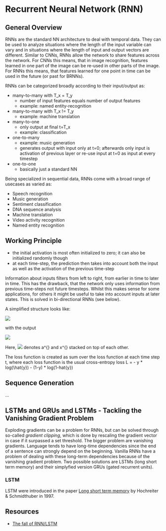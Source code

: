 # Recurrent Neural Network (RNN)
## General Overview
RNNs are the standard NN architecture to deal with temporal data. They can be used to analyze situations 
where the length of the input variable can vary 
and in situations where the length of input and output vectors are different. 
Similar to CNNs, RNNs allow the network to share features across the network. For CNNs this means, that in image recognition,
features learned in one part of the image can be re-used in other parts of the image. For RNNs this means, that features learned 
for one point in time can be used in the future (or past for BRNNs). 

RNNs can be categorized broadly according to their input/output as:
* many-to-many with T_x = T_y  
  * number of input features equals number of output features  
  * example: named entity-recognition
* many-to-many with T_x != T_y  
  * example: machine translation
* many-to-one  
  * only output at final t=T_x  
  * example: classification
* one-to-many  
  * example: music generation  
  * generates output with input only at t=0; afterwards only input is activation of previous layer or re-use input at t=0 as input at every timestep
* one-to-one  
  * basically just a standard NN
  
Being specialized in sequential data, RNNs come with a broad range of usecases as varied as:
* Speech recognition
* Music generation
* Sentiment classification
* DNA sequence analysis
* Machine translation
* Video activity recognition
* Named entity recognition
  
  
## Working Principle
* the initial activation is most often initialized to zero; it can also be initialized randomly though 
* at each time-step, the prediction then takes into account both the input as well as the activation of the previous time-step

Information about inputs filters from left to right, from earlier in time to later in time. This has the drawback, that the network only uses information from previous time-steps not future timesteps. Whilst this makes sense for some applications, for others it might be useful to take into account inputs at later states. This is solved in bi-directional RNNs (see below). 

A simplified structure looks like:

<img src="https://latex.codecogs.com/svg.latex?\Large&space;a^{<t>}=g(\omega_a\[a^{<t-1>},x^{<t>}]+b_a)"/>

with the output

<img src="https://latex.codecogs.com/svg.latex?\Large&space;\hat{y}^{<t>}=g(\omega_y\a^{<t>}+b_y)"/>

Here, <img src="https://latex.codecogs.com/svg.latex?\Large&space;a^{<t>}=[a^{<t-1>},x^{<t>}]"/> denotes a^{<t-1>} and x^{<t>} stacked on top of each other.
 
 The loss function is created as sum over the loss function at each time step t, where each loss function is the usual cross-entropy
 loss L = - y * log(\hat{y}) - (1-y) * log(1-hat{y})
 
 ## Sequence Generation 
 ...
 
## LSTMs and GRUs and LSTMs - Tackling the Vanishing Gradient Problem
Exploding gradients can be a problem for RNNs, but can be solved through so-called *gradient clipping*, which is done by rescaling the gradient vector in case if it surpassed a set threshold. The bigger problem are vanishing gradients.
Language tends to have long-time dependencies since the end of a sentence can strongly depend on the beginning. Vanilla RNNs have a problem of dealing with these long-term dependencies because of the vanishing gradient problem. Two possible solutions are LSTMs (long short term memory) and their simplyfied version GRUs (gated recurrent units). 

### LSTM
LSTM were introduced in the paper [Long short term memory](https://www.mitpressjournals.org/doi/10.1162/neco.1997.9.8.1735) by Hochreiter & Schmidthuber in 1997.

## Resources
* [The fall of RNN/LSTM](https://towardsdatascience.com/the-fall-of-rnn-lstm-2d1594c74ce0)
